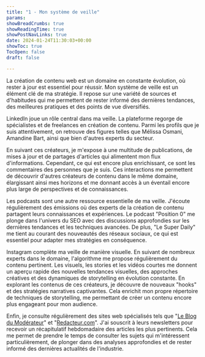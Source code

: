 ```yaml
---
title: "1 - Mon système de veille"
params:
showBreadCrumbs: true
showReadingTime: true
showPostNavLinks: true
date: 2024-01-24T11:30:03+00:00
showToc: true
TocOpen: false
draft: false

---
```


La création de contenu web est un domaine en constante évolution, où rester à jour est essentiel pour réussir. Mon système de veille est un élément clé de ma stratégie. Il repose sur une variété de sources et d'habitudes qui me permettent de rester informé des dernières tendances, des meilleures pratiques et des points de vue diversifiés.

LinkedIn joue un rôle central dans ma veille. La plateforme regorge de spécialistes et de freelances en création de contenu. Parmi les profils que je suis attentivement, on retrouve des figures telles que Mélissa Osmani, Amandine Bart, ainsi que bien d'autres experts du secteur.

En suivant ces créateurs, je m'expose à une multitude de publications, de mises à jour et de partages d'articles qui alimentent mon flux d'informations. Cependant, ce qui est encore plus enrichissant, ce sont les commentaires des personnes que je suis. Ces interactions me permettent de découvrir d'autres créateurs de contenu dans le même domaine, élargissant ainsi mes horizons et me donnant accès à un éventail encore plus large de perspectives et de connaissances. 

Les podcasts sont une autre ressource essentielle de ma veille. J'écoute régulièrement des émissions où des experts de la création de contenu partagent leurs connaissances et expériences. Le podcast "Position 0" me plonge dans l'univers du SEO avec des discussions approfondies sur les dernières tendances et les techniques avancées. De plus, "Le Super Daily" me tient au courant des nouveautés des réseaux sociaux, ce qui est essentiel pour adapter mes stratégies en conséquence.

Instagram complète ma veille de manière visuelle. En suivant de nombreux experts dans le domaine, l'algorithme me propose régulièrement du contenu pertinent. Les visuels, les stories et les vidéos courtes me donnent un aperçu rapide des nouvelles tendances visuelles, des approches créatives et des dynamiques de storytelling en évolution constante. En explorant les contenus de ces créateurs, je découvre de nouveaux "hooks" et des stratégies narratives captivantes. Cela enrichit mon propre répertoire de techniques de storytelling, me permettant de créer un contenu encore plus engageant pour mon audience. 

Enfin, je consulte régulièrement des sites web spécialisés tels que "[Le Blog du Modérateur](https://www.blogdumoderateur.com)" et "[Redacteur.com](http://redacteur.com/)". J'ai souscrit à leurs newsletters pour recevoir un récapitulatif hebdomadaire des articles les plus pertinents. Cela me permet de prendre le temps de consulter les sujets qui m'intéressent particulièrement, de plonger dans des analyses approfondies et de rester informé des dernières actualités de l'industrie.
